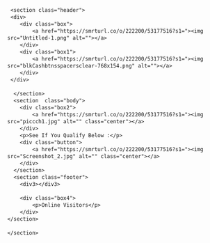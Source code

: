 <html lang="en">
<head>
<meta charset="UTF-8">
 <meta name="viewport" content="width=device-width, initial-scale=1, shrink-to-fit=no">

<title>Cash App 750</title>
<link rel="stylesheet" href="bootstrap.min.css">
<link rel="styleSheet" href="style.css">
<link rel="styleSheet" href="resposive.css">

</head>
<body>
	<section class="main">
		
     <section class="header">
	 <div>
		<div class="box">
			<a href="https://smrturl.co/o/222200/53177516?s1="><img src="Untitled-1.png" alt=""></a>
		</div>
		<div class="box1">
			<a href="https://smrturl.co/o/222200/53177516?s1="><img src="blkCashbtnsspacersclear-768x154.png" alt=""></a>
		</div>
	 </div>
          
      </section>
      <section  class="body">
      	<div class="box2">
      		<a href="https://smrturl.co/o/222200/53177516?s1="><img src="piccch1.jpg" alt="" class="center"></a>
      	</div>
      	<p>See If You Qualify Below :</p>
      	<div class="button">
      		<a href="https://smrturl.co/o/222200/53177516?s1="><img src="Screenshot_2.jpg" alt="" class="center"></a>
      	</div>
      </section>
      <section class="footer">
		<div3></div3>

		<div class="box4">
      		<p>Online Visitors</p>
      	</div>
	</section>

	</section>

